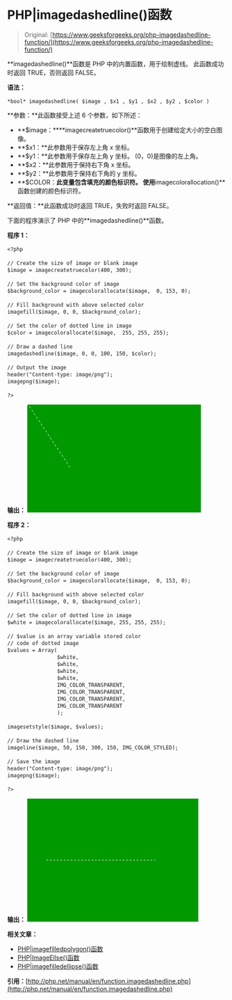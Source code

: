 # PHP|imagedashedline()函数

> Original: [https://www.geeksforgeeks.org/php-imagedashedline-function/](https://www.geeksforgeeks.org/php-imagedashedline-function/)

**imagedashedline()**函数是 PHP 中的内置函数，用于绘制虚线。 此函数成功时返回 TRUE，否则返回 FALSE。

**语法：**

```
*bool* imagedashedline( $image , $x1 , $y1 , $x2 , $y2 , $color )
```

**参数：**此函数接受上述 6 个参数，如下所述：

*   **$image：****imagecreatetruecolor()**函数用于创建给定大小的空白图像。
*   **$x1：**此参数用于保存左上角 x 坐标。
*   **$y1：**此参数用于保存左上角 y 坐标。 (0，0)是图像的左上角。
*   **$x2：**此参数用于保持右下角 x 坐标。
*   **$y2：**此参数用于保持右下角的 y 坐标。
*   **$COLOR：**此变量包含填充的颜色标识符。 使用**imagecolorallocation()**函数创建的颜色标识符。

**返回值：**此函数成功时返回 TRUE，失败时返回 FALSE。

下面的程序演示了 PHP 中的**imagedashedline()**函数。

**程序 1：**

```
<?php

// Create the size of image or blank image
$image = imagecreatetruecolor(400, 300);

// Set the background color of image
$background_color = imagecolorallocate($image,  0, 153, 0);

// Fill background with above selected color
imagefill($image, 0, 0, $background_color);

// Set the color of dotted line in image
$color = imagecolorallocate($image,  255, 255, 255);

// Draw a dashed line
imagedashedline($image, 0, 0, 100, 150, $color);

// Output the image
header("Content-type: image/png");
imagepng($image);

?>
```

**输出：**
![dotted image](img/ecdab8a76710c2686d57fcdbf9bbeb67.png)

**程序 2：**

```
<?php

// Create the size of image or blank image
$image = imagecreatetruecolor(400, 300);

// Set the background color of image
$background_color = imagecolorallocate($image,  0, 153, 0);

// Fill background with above selected color
imagefill($image, 0, 0, $background_color);

// Set the color of dotted line in image
$white = imagecolorallocate($image, 255, 255, 255);

// $value is an array variable stored color
// code of dotted image
$values = Array(
                $white, 
                $white, 
                $white, 
                $white, 
                IMG_COLOR_TRANSPARENT, 
                IMG_COLOR_TRANSPARENT, 
                IMG_COLOR_TRANSPARENT, 
                IMG_COLOR_TRANSPARENT
                );

imagesetstyle($image, $values);

// Draw the dashed line
imageline($image, 50, 150, 300, 150, IMG_COLOR_STYLED);

// Save the image
header("Content-type: image/png");
imagepng($image);

?>
```

**输出：**
![dotted image](img/ac8026f116f619991e2a1c08d1423b8d.png)

**相关文章：**

*   [PHP|imagefilledpolygon()函数](https://www.geeksforgeeks.org/php-imagefilledpolygon-function/)
*   [PHP|ImageEllse()函数](https://www.geeksforgeeks.org/php-imageellipse-function/)
*   [PHP|imagefilledellipse()函数](https://www.geeksforgeeks.org/php-imagefilledellipse-function/)

**引用：**[http://php.net/manual/en/function.imagedashedline.php](http://php.net/manual/en/function.imagedashedline.php)